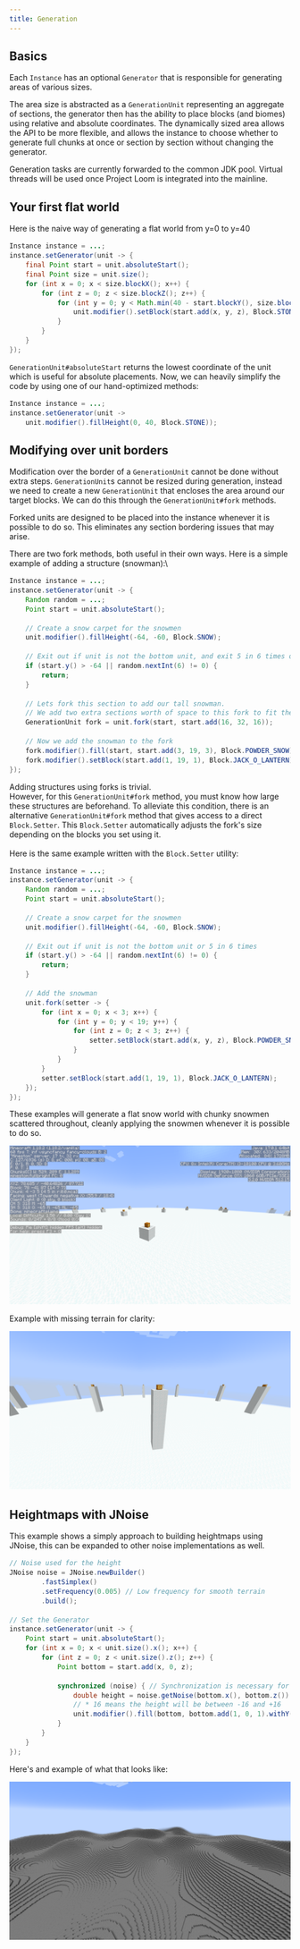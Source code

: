 ```yaml
---
title: Generation
---
```


## Basics

Each `Instance` has an optional `Generator` that is responsible for generating areas of various sizes.

The area size is abstracted as a `GenerationUnit` representing an aggregate of sections, the generator then has the ability to place blocks (and biomes) using relative and absolute coordinates. The dynamically sized area allows the API to be more flexible, and allows the instance to choose whether to generate full chunks at once or section by section without changing the generator.

Generation tasks are currently forwarded to the common JDK pool. Virtual threads will be used once Project Loom is integrated into the mainline.

## Your first flat world

Here is the naive way of generating a flat world from y=0 to y=40

```java
Instance instance = ...;
instance.setGenerator(unit -> {
    final Point start = unit.absoluteStart();
    final Point size = unit.size();
    for (int x = 0; x < size.blockX(); x++) {
        for (int z = 0; z < size.blockZ(); z++) {
            for (int y = 0; y < Math.min(40 - start.blockY(), size.blockY()); y++) {
                unit.modifier().setBlock(start.add(x, y, z), Block.STONE);
            }
        }
    }
});
```

`GenerationUnit#absoluteStart` returns the lowest coordinate of the unit which is useful for absolute placements. Now, we can heavily simplify the code by using one of our hand-optimized methods:

```java
Instance instance = ...;
instance.setGenerator(unit -> 
    unit.modifier().fillHeight(0, 40, Block.STONE));
```

## Modifying over unit borders

Modification over the border of a `GenerationUnit` cannot be done without extra steps. `GenerationUnit`s cannot be resized during generation, instead we need to create a new `GenerationUnit` that encloses the area around our target blocks. We can do this through the `GenerationUnit#fork` methods.

Forked units are designed to be placed into the instance whenever it is possible to do so. This eliminates any section bordering issues that may arise.

There are two fork methods, both useful in their own ways. Here is a simple example of adding a structure (snowman):\


```java
Instance instance = ...;
instance.setGenerator(unit -> {
    Random random = ...;
    Point start = unit.absoluteStart();

    // Create a snow carpet for the snowmen
    unit.modifier().fillHeight(-64, -60, Block.SNOW);

    // Exit out if unit is not the bottom unit, and exit 5 in 6 times otherwise
    if (start.y() > -64 || random.nextInt(6) != 0) {
        return;
    }

    // Lets fork this section to add our tall snowman.
    // We add two extra sections worth of space to this fork to fit the snowman.
    GenerationUnit fork = unit.fork(start, start.add(16, 32, 16));

    // Now we add the snowman to the fork
    fork.modifier().fill(start, start.add(3, 19, 3), Block.POWDER_SNOW);
    fork.modifier().setBlock(start.add(1, 19, 1), Block.JACK_O_LANTERN);
});
```

Adding structures using forks is trivial.\
However, for this `GenerationUnit#fork` method, you must know how large these structures are beforehand. To alleviate this condition, there is an alternative `GenerationUnit#fork` method that gives access to a direct `Block.Setter`. This `Block.Setter` automatically adjusts the fork's size depending on the blocks you set using it.\
\
Here is the same example written with the `Block.Setter` utility:

```java
Instance instance = ...;
instance.setGenerator(unit -> {
    Random random = ...;
    Point start = unit.absoluteStart();

    // Create a snow carpet for the snowmen
    unit.modifier().fillHeight(-64, -60, Block.SNOW);

    // Exit out if unit is not the bottom unit or 5 in 6 times
    if (start.y() > -64 || random.nextInt(6) != 0) {
        return;
    }

    // Add the snowman
    unit.fork(setter -> {
        for (int x = 0; x < 3; x++) {
            for (int y = 0; y < 19; y++) {
                for (int z = 0; z < 3; z++) {
                    setter.setBlock(start.add(x, y, z), Block.POWDER_SNOW);
                }
            }
        }
        setter.setBlock(start.add(1, 19, 1), Block.JACK_O_LANTERN);
    });
});
```

These examples will generate a flat snow world with chunky snowmen scattered throughout, cleanly applying the snowmen whenever it is possible to do so.

![](../../../assets/snowman.png)

Example with missing terrain for clarity:

![](../../../assets/snowman-no-terrain.png)

## Heightmaps with JNoise

This example shows a simply approach to building heightmaps using JNoise, this can be expanded to other noise implementations as well.

```java
// Noise used for the height
JNoise noise = JNoise.newBuilder()
        .fastSimplex()
        .setFrequency(0.005) // Low frequency for smooth terrain
        .build();

// Set the Generator
instance.setGenerator(unit -> {
    Point start = unit.absoluteStart();
    for (int x = 0; x < unit.size().x(); x++) {
        for (int z = 0; z < unit.size().z(); z++) {
            Point bottom = start.add(x, 0, z);

            synchronized (noise) { // Synchronization is necessary for JNoise
                double height = noise.getNoise(bottom.x(), bottom.z()) * 16;
                // * 16 means the height will be between -16 and +16
                unit.modifier().fill(bottom, bottom.add(1, 0, 1).withY(height), Block.STONE);
            }
        }
    }
});
```

Here's and example of what that looks like:

![](<../../../assets/perlin-terrain.png>)
